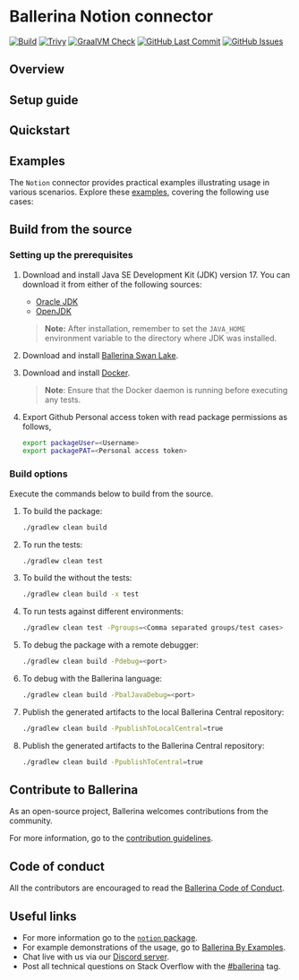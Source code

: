 # Ballerina Notion connector

[![Build](https://github.com/ballerina-platform/module-ballerinax-notion/actions/workflows/ci.yml/badge.svg)](https://github.com/ballerina-platform/module-ballerinax-notion/actions/workflows/ci.yml)
[![Trivy](https://github.com/ballerina-platform/module-ballerinax-notion/actions/workflows/trivy-scan.yml/badge.svg)](https://github.com/ballerina-platform/module-ballerinax-notion/actions/workflows/trivy-scan.yml)
[![GraalVM Check](https://github.com/ballerina-platform/module-ballerinax-notion/actions/workflows/build-with-bal-test-native.yml/badge.svg)](https://github.com/ballerina-platform/module-ballerinax-notion/actions/workflows/build-with-bal-test-native.yml)
[![GitHub Last Commit](https://img.shields.io/github/last-commit/ballerina-platform/module-ballerinax-notion.svg)](https://github.com/ballerina-platform/module-ballerinax-notion/commits/master)
[![GitHub Issues](https://img.shields.io/github/issues/ballerina-platform/ballerina-library/module/notion.svg?label=Open%20Issues)](https://github.com/ballerina-platform/ballerina-library/labels/module%notion)

## Overview

[//]: # (TODO: Add overview mentioning the purpose of the module, supported REST API versions, and other high-level details.)

## Setup guide

[//]: # (TODO: Add detailed steps to obtain credentials and configure the module.)

## Quickstart

[//]: # (TODO: Add a quickstart guide to demonstrate a basic functionality of the module, including sample code snippets.)

## Examples

The `Notion` connector provides practical examples illustrating usage in various scenarios. Explore these [examples](https://github.com/module-ballerinax-notion/tree/main/examples/), covering the following use cases:

[//]: # (TODO: Add examples)

## Build from the source

### Setting up the prerequisites

1. Download and install Java SE Development Kit (JDK) version 17. You can download it from either of the following sources:

    * [Oracle JDK](https://www.oracle.com/java/technologies/downloads/)
    * [OpenJDK](https://adoptium.net/)

   > **Note:** After installation, remember to set the `JAVA_HOME` environment variable to the directory where JDK was installed.

2. Download and install [Ballerina Swan Lake](https://ballerina.io/).

3. Download and install [Docker](https://www.docker.com/get-started).

   > **Note**: Ensure that the Docker daemon is running before executing any tests.

4. Export Github Personal access token with read package permissions as follows,

    ```bash
    export packageUser=<Username>
    export packagePAT=<Personal access token>
    ```

### Build options

Execute the commands below to build from the source.

1. To build the package:

   ```bash
   ./gradlew clean build
   ```

2. To run the tests:

   ```bash
   ./gradlew clean test
   ```

3. To build the without the tests:

   ```bash
   ./gradlew clean build -x test
   ```

4. To run tests against different environments:

   ```bash
   ./gradlew clean test -Pgroups=<Comma separated groups/test cases>
   ```

5. To debug the package with a remote debugger:

   ```bash
   ./gradlew clean build -Pdebug=<port>
   ```

6. To debug with the Ballerina language:

   ```bash
   ./gradlew clean build -PbalJavaDebug=<port>
   ```

7. Publish the generated artifacts to the local Ballerina Central repository:

    ```bash
    ./gradlew clean build -PpublishToLocalCentral=true
    ```

8. Publish the generated artifacts to the Ballerina Central repository:

   ```bash
   ./gradlew clean build -PpublishToCentral=true
   ```

## Contribute to Ballerina

As an open-source project, Ballerina welcomes contributions from the community.

For more information, go to the [contribution guidelines](https://github.com/ballerina-platform/ballerina-lang/blob/master/CONTRIBUTING.md).

## Code of conduct

All the contributors are encouraged to read the [Ballerina Code of Conduct](https://ballerina.io/code-of-conduct).

## Useful links

* For more information go to the [`notion` package](https://central.ballerina.io/ballerinax/notion/latest).
* For example demonstrations of the usage, go to [Ballerina By Examples](https://ballerina.io/learn/by-example/).
* Chat live with us via our [Discord server](https://discord.gg/ballerinalang).
* Post all technical questions on Stack Overflow with the [#ballerina](https://stackoverflow.com/questions/tagged/ballerina) tag.